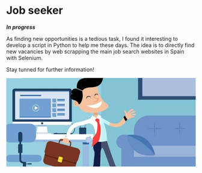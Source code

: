 # Job seeker

***In progress***

As finding new opportunities is a tedious task, I found it interesting to develop a script in Python to help me these days. The idea is to directly find new vacancies by web scrapping the main job search websites in Spain with Selenium.

Stay tunned for further information!

![image](static/job.jpeg)
